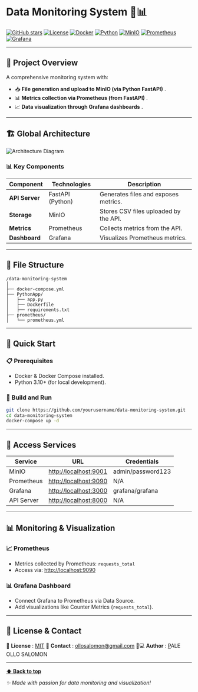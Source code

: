 # Data Monitoring System 🚀📊

[![GitHub stars](https://img.shields.io/github/stars/yourusername/data-monitoring-system?style=social)](https://github.com/yourusername/data-monitoring-system)
[![License](https://img.shields.io/badge/License-MIT-blue.svg)](https://opensource.org/licenses/MIT)
[![Docker](https://img.shields.io/badge/Docker-2496ED?logo=docker&logoColor=white)](https://www.docker.com/)
[![Python](https://img.shields.io/badge/Python-3776AB?logo=python&logoColor=white)](https://www.python.org/)
[![MinIO](https://img.shields.io/badge/MinIO-C72E49?logo=minio&logoColor=white)](https://min.io/)
[![Prometheus](https://img.shields.io/badge/Prometheus-E6522C?logo=prometheus&logoColor=white)](https://prometheus.io/)
[![Grafana](https://img.shields.io/badge/Grafana-F46800?logo=grafana&logoColor=white)](https://grafana.com/)

---

## 🌟 Project Overview

A comprehensive monitoring system with:

* 📥  **File generation and upload to MinIO (via Python FastAPI)** .
* 📊  **Metrics collection via Prometheus (from FastAPI)** .
* 📈  **Data visualization through Grafana dashboards** .

---

## 🏗️ Global Architecture

![Architecture Diagram](https://chatgpt.com/c/assets/img/architecture.png)

### 📊 Key Components

| Component            | Technologies     | Description                           |
| -------------------- | ---------------- | ------------------------------------- |
| **API Server** | FastAPI (Python) | Generates files and exposes metrics.  |
| **Storage**    | MinIO            | Stores CSV files uploaded by the API. |
| **Metrics**    | Prometheus       | Collects metrics from the API.        |
| **Dashboard**  | Grafana          | Visualizes Prometheus metrics.        |

---

## 📝 File Structure

```
/data-monitoring-system
│
├── docker-compose.yml
├── PythonApp/
│   ├── app.py
│   ├── Dockerfile
│   ├── requirements.txt
├── prometheus/
│   └── prometheus.yml
```

---

## 🚀 Quick Start

### 📋 Prerequisites

* Docker & Docker Compose installed.
* Python 3.10+ (for local development).

### 🔧 Build and Run

```bash
git clone https://github.com/yourusername/data-monitoring-system.git
cd data-monitoring-system
docker-compose up -d
```

---

## 🔗 Access Services

| Service    | URL                                          | Credentials       |
| ---------- | -------------------------------------------- | ----------------- |
| MinIO      | [http://localhost:9001](http://localhost:9001/) | admin/password123 |
| Prometheus | [http://localhost:9090](http://localhost:9090/) | N/A               |
| Grafana    | [http://localhost:3000](http://localhost:3000/) | grafana/grafana   |
| API Server | [http://localhost:8000](http://localhost:8000/) | N/A               |

---

## 📊 Monitoring & Visualization

### 📈 Prometheus

* Metrics collected by Prometheus: `requests_total`
* Access via: [http://localhost:9090](http://localhost:9090/)

### 📊 Grafana Dashboard

* Connect Grafana to Prometheus via Data Source.
* Add visualizations like Counter Metrics (`requests_total`).

---

## 📜 License & Contact

📄  **License** : [MIT](https://chatgpt.com/c/LICENSE)
📧  **Contact** : ollosalomon@gmail.com
👨💻  **Author** : [P](https://linkedin.com/in/your-profile)ALE OLLO SALOMON

---

**[⬆ Back to top](https://chatgpt.com/c/67d572e1-dc7c-8001-abd2-ecd87a73667d#data-monitoring-system)**

*✨ Made with passion for data monitoring and visualization!*
